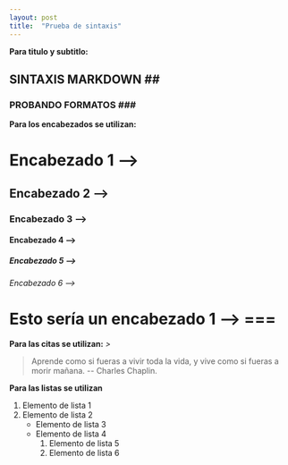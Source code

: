 ```yaml
---
layout: post
title:  "Prueba de sintaxis"
---
```

**Para titulo y subtitlo:**

## SINTAXIS MARKDOWN *##*

### PROBANDO FORMATOS *###*


**Para los encabezados se utilizan:**

# Encabezado 1  --> #
## Encabezado 2 --> ##
### Encabezado 3 --> ###
#### Encabezado 4  --> ####
##### Encabezado 5  --> #####
###### Encabezado 6  --> ######

Esto sería un encabezado 1 --> ===
===



**Para las citas se utilizan:** *>*

> Aprende como si fueras a vivir toda la vida, y vive como si fueras a morir mañana. -- Charles Chaplin.



**Para las listas se utilizan**

1. Elemento de lista 1
2.  Elemento de lista 2
    - Elemento de lista 3
    - Elemento de lista 4
        1. Elemento de lista 5
        2. Elemento de lista 6